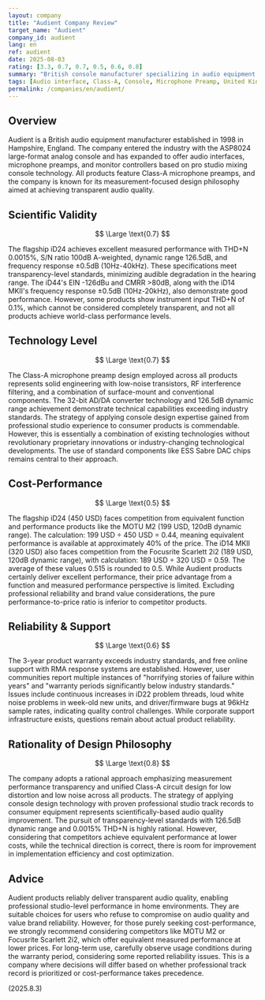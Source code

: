 ```yaml
---
layout: company
title: "Audient Company Review"
target_name: "Audient"
company_id: audient
lang: en
ref: audient
date: 2025-08-03
rating: [3.3, 0.7, 0.7, 0.5, 0.6, 0.8]
summary: "British console manufacturer specializing in audio equipment. Achieves transparent audio quality through Class-A microphone preamp-based product lineup, but faces challenges in cost-performance and reliability."
tags: [Audio interface, Class-A, Console, Microphone Preamp, United Kingdom]
permalink: /companies/en/audient/
---
```

## Overview

Audient is a British audio equipment manufacturer established in 1998 in Hampshire, England. The company entered the industry with the ASP8024 large-format analog console and has expanded to offer audio interfaces, microphone preamps, and monitor controllers based on pro studio mixing console technology. All products feature Class-A microphone preamps, and the company is known for its measurement-focused design philosophy aimed at achieving transparent audio quality.

## Scientific Validity

$$ \Large \text{0.7} $$

The flagship iD24 achieves excellent measured performance with THD+N 0.0015%, S/N ratio 100dB A-weighted, dynamic range 126.5dB, and frequency response ±0.5dB (10Hz-40kHz). These specifications meet transparency-level standards, minimizing audible degradation in the hearing range. The iD44's EIN -126dBu and CMRR >80dB, along with the iD14 MKII's frequency response ±0.5dB (10Hz-20kHz), also demonstrate good performance. However, some products show instrument input THD+N of 0.1%, which cannot be considered completely transparent, and not all products achieve world-class performance levels.

## Technology Level

$$ \Large \text{0.7} $$

The Class-A microphone preamp design employed across all products represents solid engineering with low-noise transistors, RF interference filtering, and a combination of surface-mount and conventional components. The 32-bit AD/DA converter technology and 126.5dB dynamic range achievement demonstrate technical capabilities exceeding industry standards. The strategy of applying console design expertise gained from professional studio experience to consumer products is commendable. However, this is essentially a combination of existing technologies without revolutionary proprietary innovations or industry-changing technological developments. The use of standard components like ESS Sabre DAC chips remains central to their approach.

## Cost-Performance

$$ \Large \text{0.5} $$

The flagship iD24 (450 USD) faces competition from equivalent function and performance products like the MOTU M2 (199 USD, 120dB dynamic range). The calculation: 199 USD ÷ 450 USD = 0.44, meaning equivalent performance is available at approximately 40% of the price. The iD14 MKII (320 USD) also faces competition from the Focusrite Scarlett 2i2 (189 USD, 120dB dynamic range), with calculation: 189 USD ÷ 320 USD = 0.59. The average of these values 0.515 is rounded to 0.5. While Audient products certainly deliver excellent performance, their price advantage from a function and measured performance perspective is limited. Excluding professional reliability and brand value considerations, the pure performance-to-price ratio is inferior to competitor products.

## Reliability & Support

$$ \Large \text{0.6} $$

The 3-year product warranty exceeds industry standards, and free online support with RMA response systems are established. However, user communities report multiple instances of "horrifying stories of failure within years" and "warranty periods significantly below industry standards." Issues include continuous increases in iD22 problem threads, loud white noise problems in week-old new units, and driver/firmware bugs at 96kHz sample rates, indicating quality control challenges. While corporate support infrastructure exists, questions remain about actual product reliability.

## Rationality of Design Philosophy

$$ \Large \text{0.8} $$

The company adopts a rational approach emphasizing measurement performance transparency and unified Class-A circuit design for low distortion and low noise across all products. The strategy of applying console design technology with proven professional studio track records to consumer equipment represents scientifically-based audio quality improvement. The pursuit of transparency-level standards with 126.5dB dynamic range and 0.0015% THD+N is highly rational. However, considering that competitors achieve equivalent performance at lower costs, while the technical direction is correct, there is room for improvement in implementation efficiency and cost optimization.

## Advice

Audient products reliably deliver transparent audio quality, enabling professional studio-level performance in home environments. They are suitable choices for users who refuse to compromise on audio quality and value brand reliability. However, for those purely seeking cost-performance, we strongly recommend considering competitors like MOTU M2 or Focusrite Scarlett 2i2, which offer equivalent measured performance at lower prices. For long-term use, carefully observe usage conditions during the warranty period, considering some reported reliability issues. This is a company where decisions will differ based on whether professional track record is prioritized or cost-performance takes precedence.

(2025.8.3)

